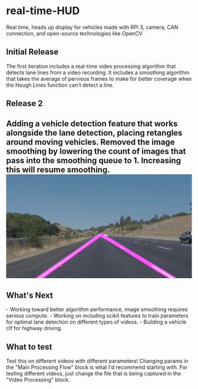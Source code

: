 # real-time-HUD
Real time, heads up display for vehicles made with RPi 3, camera, CAN connection, and open-source technologies like OpenCV

<h2>Initial Release</h2>
The first iteration includes a real-time video processing algorithm that detects lane lines from a video recording. It includes a smoothing algorithm that takes the average of pervious frames to make for better coverage when the Hough Lines function can't detect a line.

<h2>Release 2<h2>
Adding a vehicle detection feature that works alongside the lane detection, placing retangles around moving vehicles. Removed the image smoothing by lowering the count of images that pass into the smoothing queue to 1. Increasing this will resume smoothing.

<img src="screenshot.jpg">

<h2>What's Next</h2>
- Working toward better algorithm performance, image smoothing requires serious compute.
- Working on including scikit features to train parameters for optimal lane detection on different types of videos.
- Building a vehicle clf for highway driving.

<h2>What to test</h2>
Test this on different videos with different parameters! Changing params in the "Main Processing Flow" block is what I'd recommend starting with. For testing different videos, just change the file that is being captured in the "Video Processing" block.
